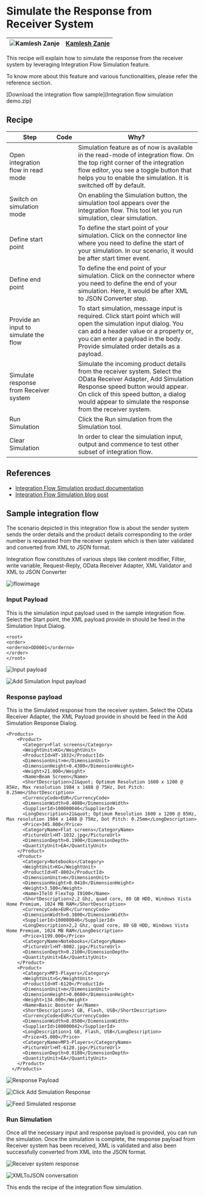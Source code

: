 # Simulate the Response from Receiver System
![Kamlesh Zanje](https://github.com/kamleshzanje.png?size=50 )|[Kamlesh Zanje](https://github.com/kamleshzanje)|
----|----|

This recipe will explain how to simulate the response from the receiver system by leveraging Integration Flow Simulation feature.  

To know more about this feature and various functionalities, please refer the reference section.



[Download the integration flow sample](Integration flow simulation demo.zip)

## Recipe

Step|Code|Why?
----|----|----
Open integration flow in read mode | | Simulation feature as of now is available in the read-mode of integration flow. On the top right corner of the integration flow editor, you see a toggle button that helps you to enable the simulation. It is switched off by default.
 Switch on simulation mode| | On enabling the Simulation button, the simulation tool appears over the integration flow. This tool let you run simulation, clear simulation.
Define start point ||To define the start point of your simulation. Click on the connector line where you need to define the start of your simulation. In our scenario, it would be after start timer event.
Define end point ||To define the end point of your simulation. Click on the connector where you need to define the end of your simulation. Here, it would be after XML to JSON Converter step.
Provide an input to simulate the flow||To start simulation, message input is required. Click start point which will open the simulation input dialog. You can add a header value or a property or, you can enter a payload in the body. Provide simulated order details as a payload.
Simulate response from Receiver system|| Simulate the incoming product details from the receiver system. Select the OData Receiver Adapter, Add Simulation  Response speed button would appear. On click of this speed button, a dialog would appear to simulate the response from the receiver system.
Run Simulation|| Click the Run simulation from the Simulation tool.
Clear Simulation|| In order to clear the simulation input, output and commence to test other subset of integration flow.


## References
* [Integration Flow Simulation product documentation](https://help.sap.com/viewer/368c481cd6954bdfa5d0435479fd4eaf/Cloud/en-US/2e2210b6db0c4fdb937b3a57d952f582.html)
* [Integration Flow Simulation blog post](https://blogs.sap.com/2020/04/13/integration-flow-simulation-in-sap-cloud-platform-integration/)


## Sample integration flow
The scenario depicted in this integration flow is about the sender system sends the order details and the product details corresponding to the order number is requested from the receiver system which is then later validated and converted from XML to JSON format.

Integration flow constitutes of various steps like content modifier, Filter, write variable, Request-Reply, OData Receiver Adapter, XML Validator and XML to JSON Converter

![iflowimage](Integration-flow-scenario.jpg)


### Input Payload
This is the simulation input payload used in the sample integration flow. Select the Start point, the XML payload provide in should be feed in the Simulation Input Dialog.
```
<root>
<order>
<orderno>OD0001</orderno>
</order>
</root>

```

![Input payload](Simulation-input-payload.jpg)

![Add Simulation Input payload](Add_Simulated-input-payload.jpg)

### Response payload
This is the Simulated response from the receiver system. Select the OData Receiver Adapter, the XML Payload provide in should be feed in the Add Simulation Response Dialog.
```
<Products>
    <Product>
      <Category>Flat screens</Category>
      <WeightUnit>KG</WeightUnit>
      <ProductId>HT-1032</ProductId>
      <DimensionUnit>m</DimensionUnit>
      <DimensionHeight>0.4300</DimensionHeight>
      <Weight>21.000</Weight>
      <Name>Beam Screen</Name>
      <ShortDescription>21&quot; Optimum Resolution 1600 x 1200 @ 85Hz, Max resolution 1984 x 1488 @ 75Hz, Dot Pitch: 0.25mm</ShortDescription>
      <CurrencyCode>EUR</CurrencyCode>
      <DimensionWidth>0.4080</DimensionWidth>
      <SupplierId>100000046</SupplierId>
      <LongDescription>21&quot; Optimum Resolution 1600 x 1200 @ 85Hz, Max resolution 1984 x 1488 @ 75Hz, Dot Pitch: 0.25mm</LongDescription>
      <Price>345.000</Price>
      <CategoryName>Flat screens</CategoryName>
      <PictureUrl>HT-1032.jpg</PictureUrl>
      <DimensionDepth>0.1900</DimensionDepth>
      <QuantityUnit>EA</QuantityUnit>
    </Product>
    <Product>
      <Category>Notebooks</Category>
      <WeightUnit>KG</WeightUnit>
      <ProductId>HT-8002</ProductId>
      <DimensionUnit>m</DimensionUnit>
      <DimensionHeight>0.0410</DimensionHeight>
      <Weight>3.500</Weight>
      <Name>ITelO FlexTop I9100</Name>
      <ShortDescription>2,2 Ghz, quad core, 80 GB HDD, Windows Vista Home Premium, 1024 MB RAM</ShortDescription>
      <CurrencyCode>EUR</CurrencyCode>
      <DimensionWidth>0.3800</DimensionWidth>
      <SupplierId>100000046</SupplierId>
      <LongDescription>2,2 Ghz, quad core, 80 GB HDD, Windows Vista Home Premium, 1024 MB RAM</LongDescription>
      <Price>1199.000</Price>
      <CategoryName>Notebooks</CategoryName>
      <PictureUrl>HT-8002.jpg</PictureUrl>
      <DimensionDepth>0.2100</DimensionDepth>
      <QuantityUnit>EA</QuantityUnit>
    </Product>
    <Product>
      <Category>MP3-Players</Category>
      <WeightUnit>G</WeightUnit>
      <ProductId>HT-6120</ProductId>
      <DimensionUnit>m</DimensionUnit>
      <DimensionHeight>0.0600</DimensionHeight>
      <Weight>134.000</Weight>
      <Name>Basic Booster A</Name>
      <ShortDescription>1 GB, Flash, USB</ShortDescription>
      <CurrencyCode>EUR</CurrencyCode>
      <DimensionWidth>0.0500</DimensionWidth>
      <SupplierId>100000042</SupplierId>
      <LongDescription>1 GB, Flash, USB</LongDescription>
      <Price>45.000</Price>
      <CategoryName>MP3-Players</CategoryName>
      <PictureUrl>HT-6120.jpg</PictureUrl>
      <DimensionDepth>0.0180</DimensionDepth>
      <QuantityUnit>EA</QuantityUnit>
    </Product>
  </Products>
```

![Response Payload](Simulate-response-payload.jpg)

![Click Add Simulation Response](Add_Simulated-response-payload.jpg)

![Feed Simulated response](Feed_simulated-response.jpg)

### Run Simulation

Once all the necessary input and response payload is provided, you can run the simulation. Once the simulation is complete, the response payload from Receiver system has been received, XML is validated and also been successfully converted from XML into the JSON format.

![Receiver system response](Simulate-Response-from-Receiver-System.jpg)

![XMLToJSON conversation](Simulation_XML_to_JSON.jpg)

This ends the recipe of the integration flow simulation.
